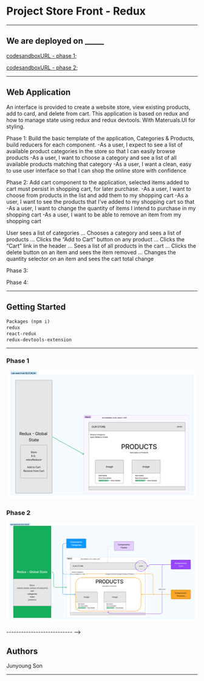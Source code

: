 # Project Store Front - Redux

---------------------------------

## We are deployed on _____

[codesandboxURL - phase 1](https://codesandbox.io/p/github/Junyoungson808/storefront/draft/quiet-wood?file=%2FREADME.md&workspace=%257B%2522activeFileId%2522%253A%2522cla7snarh000ol2ey8w3b9u1k%2522%252C%2522openFiles%2522%253A%255B%2522%252FREADME.md%2522%255D%252C%2522sidebarPanel%2522%253A%2522EXPLORER%2522%252C%2522gitSidebarPanel%2522%253A%2522COMMIT%2522%252C%2522sidekickItems%2522%253A%255B%257B%2522type%2522%253A%2522SETUP_SHELL_LOG%2522%252C%2522shellId%2522%253A%2522cla7snax1000rl2ey97pyb10x%2522%252C%2522isMinimized%2522%253Afalse%252C%2522key%2522%253A%2522cla7snax1000rl2ey97pyb10x%2522%257D%252C%257B%2522key%2522%253A%2522cla7sncw3000q356hi67ww5iv%2522%252C%2522type%2522%253A%2522PROJECT_SETUP%2522%252C%2522isMinimized%2522%253Afalse%257D%252C%257B%2522type%2522%253A%2522PREVIEW%2522%252C%2522taskId%2522%253A%2522start%2522%252C%2522port%2522%253A3000%252C%2522key%2522%253A%2522cla7snx0p008k356hsw8165al%2522%252C%2522isMinimized%2522%253Afalse%257D%252C%257B%2522type%2522%253A%2522TASK_LOG%2522%252C%2522taskId%2522%253A%2522start%2522%252C%2522key%2522%253A%2522cla7snuqv006m356hgbm1e2nu%2522%252C%2522isMinimized%2522%253Afalse%257D%255D%257D);

[codesandboxURL - phase 2](https://codesandbox.io/p/github/Junyoungson808/storefront/draft/quiet-wood?file=%2FREADME.md&workspace=%257B%2522activeFileId%2522%253A%2522cla7snarh000ol2ey8w3b9u1k%2522%252C%2522openFiles%2522%253A%255B%2522%252FREADME.md%2522%255D%252C%2522sidebarPanel%2522%253A%2522EXPLORER%2522%252C%2522gitSidebarPanel%2522%253A%2522COMMIT%2522%252C%2522sidekickItems%2522%253A%255B%257B%2522type%2522%253A%2522SETUP_SHELL_LOG%2522%252C%2522shellId%2522%253A%2522cla7snax1000rl2ey97pyb10x%2522%252C%2522isMinimized%2522%253Afalse%252C%2522key%2522%253A%2522cla7snax1000rl2ey97pyb10x%2522%257D%252C%257B%2522key%2522%253A%2522cla7sncw3000q356hi67ww5iv%2522%252C%2522type%2522%253A%2522PROJECT_SETUP%2522%252C%2522isMinimized%2522%253Afalse%257D%252C%257B%2522type%2522%253A%2522PREVIEW%2522%252C%2522taskId%2522%253A%2522start%2522%252C%2522port%2522%253A3000%252C%2522key%2522%253A%2522cla7snx0p008k356hsw8165al%2522%252C%2522isMinimized%2522%253Afalse%257D%252C%257B%2522type%2522%253A%2522TASK_LOG%2522%252C%2522taskId%2522%253A%2522start%2522%252C%2522key%2522%253A%2522cla7snuqv006m356hgbm1e2nu%2522%252C%2522isMinimized%2522%253Afalse%257D%255D%257D);

---------------------------------

## Web Application

<!-- ***[Explain your app, should be at least a paragraph. What does it do? Why should I use? Sell your product!]*** -->

An interface is provided to create a website store, view existing products, add to card, and delete from cart. This application is based on redux and how to manage state using redux and redux devtools. With Materuals.UI for styling.

Phase 1:
Build the basic template of the application, Categories & Products, build reducers for each component.
  -As a user, I expect to see a list of available product categories in the store so that I can easily browse products
  -As a user, I want to choose a category and see a list of all available products matching that category
  -As a user, I want a clean, easy to use user interface so that I can shop the online store with confidence

Phase 2:
Add cart component to the application, selected items added to cart must persist in shopping cart, for later purchase.
  -As a user, I want to choose from products in the list and add them to my shopping cart
  -As a user, I want to see the products that I’ve added to my shopping cart so that
  -As a user, I want to change the quantity of items I intend to purchase in my shopping cart
  -As a user, I want to be able to remove an item from my shopping cart

User sees a list of categories
… Chooses a category and sees a list of products
… Clicks the “Add to Cart” button on any product
… Clicks the “Cart” link in the header
… Sees a list of all products in the cart
… Clicks the delete button on an item and sees the item removed
… Changes the quantity selector on an item and sees the cart total change

Phase 3:

Phase 4:

---------------------------------

## Getting Started


```
Packages (npm i)
redux
react-redux
redux-devtools-extension
```

---------------------------------

### Phase 1

![Uml Phase 1](./uml-36.png)

### Phase 2

![Uml Phase 2](./uml-37.png)


--------------------------- -->

## Authors

Junyoung Son

------------------------------
